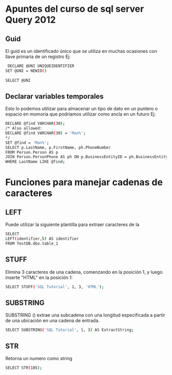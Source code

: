 # Apuntes del curso de sql server Query 2012 


## Guid 
El guid es un identificado único que se utiliza en muchas ocasiones con llave primaria de un registro 
Ej:

```sh
 DECLARE @UNI UNIQUEIDENTIFIER
SET @UNI = NEWID()
 
SELECT @UNI
  ```


## Declarar variables temporales

Esto lo podemos utilizar para almacenar un tipo de dato en un puntero o espacio en momoria que podríamos utilizar como ancla en un futuro 
Ej:

```sh
DECLARE @find VARCHAR(30);   
/* Also allowed:   
DECLARE @find VARCHAR(30) = 'Man%';   
*/  
SET @find = 'Man%';   
SELECT p.LastName, p.FirstName, ph.PhoneNumber  
FROM Person.Person AS p   
JOIN Person.PersonPhone AS ph ON p.BusinessEntityID = ph.BusinessEntityID  
WHERE LastName LIKE @find; 
  ```
  
  
  # Funciones para manejar cadenas de caracteres


  ## LEFT
  Puede utilizar la siguiente plantilla para extraer caracteres de la 
 
  ```sh
 SELECT  
LEFT(identifier,5) AS identifier
FROM TestDB.dbo.table_1
  ```
  
  ## STUFF
  Elimina 3 caracteres de una cadena, comenzando en la posición 1, y luego inserte "HTML" en la posición 1:


   ```sh
SELECT STUFF('SQL Tutorial', 1, 3, 'HTML');
  ```
  
  
  ## SUBSTRING
  
  SUBSTRING () extrae una subcadena con una longitud especificada a partir de una ubicación en una cadena de entrada.
   ```sh
SELECT SUBSTRING('SQL Tutorial', 1, 3) AS ExtractString; 
```

## STR
Retorna un numero como string

   ```sh
SELECT STR(185);
```
  
   
   
  
  
  
  
